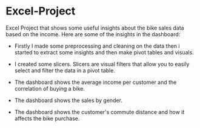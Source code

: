 # Excel-Project
Excel Project that shows some useful insights about the bike sales data based on the income.
Here are some of the insights in the dashboard:
- Firstly I made some preprocessing and cleaning on the data then i started to extract some insights and then make pivot tables and visuals.
- I created some slicers. Slicers are visual filters that allow you to easily select and filter the data in a pivot table.

- The dashboard shows the average income per customer and the correlation of buying a bike.
- The dashboard shows the sales by gender.
- The dashboard shows the customer's commute distance and how it affects the bike purchase.


